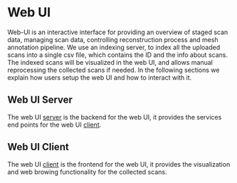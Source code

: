 # Web UI

Web-UI is an interactive interface for providing an overview of staged scan data, managing scan data, controlling reconstruction process and mesh annotation pipeline. We use an indexing server, to index all the uploaded scans into a single csv file, which contains the ID and the info about scans. The indexed scans will be visualized in the web UI, and allows manual reprocessing the collected scans if needed. In the following sections we explain how users setup the web UI and how to interact with it.

## Web UI Server

The web UI [server](web-server) is the backend for the web UI, it provides the services end points for the web UI [client](web-client).

## Web UI Client

The web UI [client](web-client) is the frontend for the web UI, it provides the visualization and web browing functionality for the collected scans.